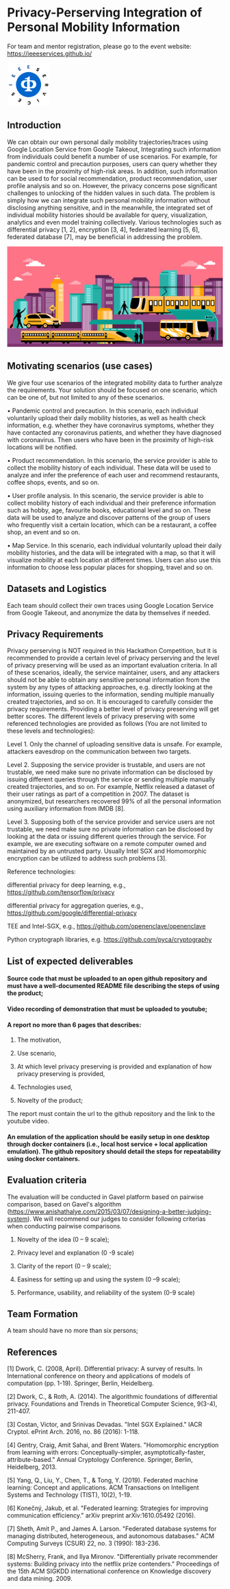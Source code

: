 # Privacy-Perserving Integration of Personal Mobility Information

For team and mentor registration, please go to the event website: https://ieeeservices.github.io/

<img src="/images/logo-icws-new.png" width="100">


##  Introduction

We can obtain our own personal daily mobility trajectories/traces using Google Location Service from Google Takeout, Integrating such information from individuals could benefit a number of use scenarios. For example, for pandemic control and precaution purposes, users can query whether they have been in the proximity of high-risk areas. In addition, such information can be used to for social recommendation, product recommendation, user profile analysis and so on. However, the privacy concerns pose significant challenges to unlocking of the hidden values in such data. The problem is simply how we can integrate such personal mobility information without disclosing anything sensitive, and in the meanwhile, the integrated set of individual mobility histories should be available for query, visualization, analytics and even model training collectively. Various technologies such as differential privacy [1, 2], encryption [3, 4], federated learning [5, 6], federated database [7], may be beneficial in addressing the problem.

![event](/images/mobility.png)

##  Motivating scenarios (use cases)

We give four use scenarios of the integrated mobility data to further analyze the requirements. Your solution should be focused on one scenario, which can be one of, but not limited to any of these scenarios.

•	Pandemic control and precaution. In this scenario, each individual voluntarily upload their daily mobility histories, as well as health check information, e.g. whether they have coronavirus symptoms, whether they have contacted any coronavirus patients, and whether they have diagnosed with coronavirus. Then users who have been in the proximity of high-risk locations will be notified. 

•	Product recommendation. In this scenario, the service provider is able to collect the mobility history of each individual. These data will be used to analyze and infer the preference of each user and recommend restaurants, coffee shops, events, and so on.

•	User profile analysis. In this scenario, the service provider is able to collect mobility history of each individual and their preference information such as hobby, age, favourite books, educational level and so on. These data will be used to analyze and discover patterns of the group of users who frequently visit a certain location, which can be a restaurant, a coffee shop, an event and so on.

•	Map Service. In this scenario, each individual voluntarily upload their daily mobility histories, and the data will be integrated with a map, so that it will visualize mobility at each location at different times. Users can also use this information to choose less popular places for shopping, travel and so on.

##  Datasets and Logistics

Each team should  collect their own traces using Google Location Service from Google Takeout, and anonymize the data by themselves if needed.

##  Privacy Requirements

Privacy perserving is NOT required in this Hackathon Competition, but it is recommended to provide a certain level of privacy perserving and the level of privacy preserving will be used as an important evaluation criteria. 
In all of these scenarios, ideally, the service maintainer, users, and any attackers should not be able to obtain any sensitive personal information from the system by any types of attacking approaches, e.g. directly looking at the information, issuing queries to the information, sending multiple manually created trajectories, and so on. It is encouraged to carefully consider the privacy requirements. Providing a better level of privacy preserving will get better scores. The different levels of privacy preserving with some referenced technologies are provided as follows (You are not limited to these levels and technologies):

Level 1. Only the channel of uploading sensitive data is unsafe. 
For example, attackers eavesdrop on the communication between two targets.


Level 2. Supposing the service provider is trustable, and users are not trustable, we need make sure no private information can be disclosed by issuing different queries through the service or sending multiple manually created trajectories, and so on. 
For example, Netflix released a dataset of their user ratings as part of a competition in 2007. The dataset is anonymized, but researchers recovered 99% of all the personal information using auxiliary information from IMDB [8].

Level 3. Supposing both of the service provider and service users are not trustable, we need make sure no private information can be disclosed by looking at the data or issuing different queries through the service. 
For example, we are executing software on a remote computer owned and maintained by an untrusted party. Usually Intel SGX and Homomorphic encryption can be utilized to address such problems [3].


Reference technologies: 

differential privacy for deep learning, e.g., https://github.com/tensorflow/privacy

differential privacy for aggregation queries, e.g., https://github.com/google/differential-privacy

TEE and Intel-SGX, e.g., https://github.com/openenclave/openenclave

Python cryptograph libraries, e.g. https://github.com/pyca/cryptography


##  List of expected deliverables

#### Source code that must be uploaded to an open github repository and must have a well-documented README file describing the steps of using the product;

#### Video recording of demonstration that must be uploaded to youtube;

#### A report no more than 6 pages that describes:

1. The motivation,

2. Use scenario,

3. At which level privacy preserving is provided and explanation of how privacy preserving is provided,

4. Technologies used,

5. Novelty of the product; 

The report must contain the url to the github repository and the link to the youtube video.

#### An emulation of the application should be easily setup in one desktop through docker containers (i.e., local host service + local application emulation). The github repository should detail the steps for repeatability using docker containers. 

##  Evaluation criteria

The evaluation will be conducted in Gavel platform based on pairwise comparison, based on Gavel's algorithm (https://www.anishathalye.com/2015/03/07/designing-a-better-judging-system). We will recommend our judges to consider following criterias when conducting pairwise comparisons.


1.	Novelty of the idea (0 – 9 scale); 

2.	Privacy level and explanation  (0 -9 scale)

3.	Clarity of the report (0 – 9 scale);

4.	Easiness for setting up and using the system (0 –9 scale);

5.	Performance, usability, and reliability of the system (0-9 scale)


##   Team Formation

A team should have no more than six persons;

##   References

[1] Dwork, C. (2008, April). Differential privacy: A survey of results. In International conference on theory and applications of models of computation (pp. 1-19). Springer, Berlin, Heidelberg.

[2] Dwork, C., & Roth, A. (2014). The algorithmic foundations of differential privacy. Foundations and Trends in Theoretical Computer Science, 9(3-4), 211-407.

[3] Costan, Victor, and Srinivas Devadas. "Intel SGX Explained." IACR Cryptol. ePrint Arch. 2016, no. 86 (2016): 1-118.

[4] Gentry, Craig, Amit Sahai, and Brent Waters. "Homomorphic encryption from learning with errors: Conceptually-simpler, asymptotically-faster, attribute-based." Annual Cryptology Conference. Springer, Berlin, Heidelberg, 2013.

[5] Yang, Q., Liu, Y., Chen, T., & Tong, Y. (2019). Federated machine learning: Concept and applications. ACM Transactions on Intelligent Systems and Technology (TIST), 10(2), 1-19.

[6] Konečný, Jakub, et al. "Federated learning: Strategies for improving communication efficiency." arXiv preprint arXiv:1610.05492 (2016).

[7] Sheth, Amit P., and James A. Larson. "Federated database systems for managing distributed, heterogeneous, and autonomous databases." ACM Computing Surveys (CSUR) 22, no. 3 (1990): 183-236.

[8] McSherry, Frank, and Ilya Mironov. "Differentially private recommender systems: Building privacy into the netflix prize contenders." Proceedings of the 15th ACM SIGKDD international conference on Knowledge discovery and data mining. 2009.





